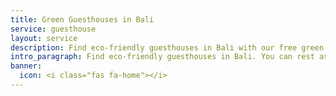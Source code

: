 ```yaml
---
title: Green Guesthouses in Bali
service: guesthouse
layout: service
description: Find eco-friendly guesthouses in Bali with our free green business directory.
intro_paragraph: Find eco-friendly guesthouses in Bali. You can rest assured that your stay in Bali will be an environmentally-friendly and eco-conscious one!
banner:
  icon: <i class="fas fa-home"></i>
---
```

